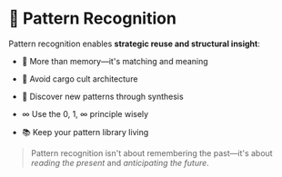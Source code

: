 # 🧩 Pattern Recognition

<!-- 
This slide positions pattern recognition as more than memorization—it’s the ability to see structure, avoid traps, and evolve knowledge.  

Ask the group: What’s a pattern you used recently—did it help or hinder?

Architecture isn’t just what you build—it’s how you *see*.
-->

Pattern recognition enables **strategic reuse and structural insight**:

- 🧠 More than memory—it's matching and meaning
<!-- 
Architects draw from lived experience and conceptual models.  
They match new problems to known archetypes or past decisions—efficiently, but not lazily.  
Pattern recognition accelerates—but must remain thoughtful.
-->

- 🚫 Avoid cargo cult architecture
<!-- 
Copy-pasting patterns without context leads to brittle, misaligned systems.  
Patterns guide—they don’t absolve judgment.  
A good architect knows *when not* to use a pattern.
-->

- 🧪 Discover new patterns through synthesis
<!-- 
Not all patterns are known.  
Architects observe across domains, connect the dots, and name emerging forms.  
The best patterns often start as hacks or edge cases.
-->

- ∞ Use the 0, 1, ∞ principle wisely
<!-- 
Designing for unbounded use is powerful—but can overgeneralize.  
Ask: Do I *need* scale here—or am I optimizing too early?  
Use pattern tension to decide where to collapse complexity.
-->

- 📚 Keep your pattern library living
<!-- 
Update, revise, and reframe old patterns.  
What worked last year may not fit today’s constraints or scale.  
Pattern fluency grows from reflection, not repetition.
-->

> Pattern recognition isn't about remembering the past—it's about *reading the present* and *anticipating the future*.

<!-- 
Wrap-up Notes:

Ask the group:  
- What pattern do you lean on most—and where has it failed you?  
- What’s a pattern you’ve discovered, but haven’t named yet?

Remind: The best architects aren’t just users of patterns—they are *authors* of them.

Preview: Next we’ll explore abstraction—how to simplify without detaching—and why it’s critical to pattern application.
-->
